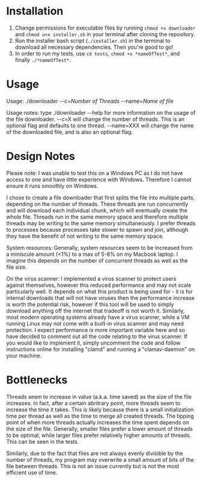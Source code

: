 # Installation

1. Change permissions for executable files by running `chmod +x downloader` and `chmod u+x installer.sh` in your terminal after cloning the repository.
2. Run the installer bash script (`./installer.sh`) in the terminal to download all necessary dependencies. Then you're good to go!
3. In order to run my tests, use `cd tests`, `chmod +x *nameOfTest*`, and finally `./*nameOfTest*`.

# Usage

Usage: ./downloader --c=*Number of Threads* --name=*Name of file* <URL>

Usage notes: type ./downloader --help for more information on the usage of the file downloader. --c=X will change the number of threads. This is an optional flag and defaults to one thread. --name=XXX will change the name of the downloaded file, and is also an optional flag.

# Design Notes

Please note: I was unable to test this on a Windows PC as I do not have access to one and have little experience with Windows. Therefore I cannot ensure it runs smoothly on Windows.

I chose to create a file downloader that first splits the file into multiple parts, depending on the number of threads. These threads are run concurrently and will download each individual chunk, which will eventually create the whole file. Threads run in the same memory space and therefore multiple threads may be writing to the same memory simultaneously. I prefer threads to processes because processes take slower to spawn and join, although they have the benefit of not writing to the same memory space.

System resources:
Generally, system resources seem to be increased from a miniscule amount (<1%) to a max of 5-8% on my Macbook laptop. I imagine this depends on the number of concurrent threads as well as the file size.

On the virus scanner:
I implemented a virus scanner to protect users against themselves, however this reduced performance and may not scale particularly well. It depends on what this product is being used for - it is for internal downloads that will not have viruses then the performance increase is worth the potential risk, however if this tool will be used to simply download anything off the internet that tradeoff is not worth it. Similarly, most modern operating systems already have a virus scanner, while a VM running Linux may not come with a built-in virus scanner and may need protection. I expect performance is more important variable here and so have decided to comment out all the code relating to the virus scanner. If you would like to implement it, simply uncomment the code and follow instructions online for installing "clamd" and running a "clamav-daemon" on your machine.

# Bottlenecks

Threads seem to increase in value (a.k.a. time saved) as the size of the file increases. In fact, after a certain abritrary point, more threads seem to increase the time it takes. This is likely because there is a small initialization time per thread as well as the time to merge all created threads. The tipping point of when more threads actually increases the time spent depends on the size of the file. Generally, smaller files prefer a lower amount of threads to be optimal, while larger files prefer relatively higher amounts of threads. This can be seen in the tests.

Similarly, due to the fact that files are not always evenly divisible by the number of threads, my program may overwrite a small amount of bits of the file between threads. This is not an issue currently but is not the most efficient use of time.